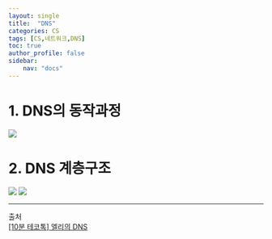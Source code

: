 ```yaml
---
layout: single
title:  "DNS"
categories: CS
tags: [CS,네트워크,DNS]
toc: true  
author_profile: false 
sidebar: 
    nav: "docs"
--- 
```

# 1. DNS의 동작과정
<img src= "https://dsm04pap002files.storage.live.com/y4m_abB7H2dofrWGblm9uRFKqahtNFM6aUiJ9HWH-ZNsMLgLdWvWtBMhl__99oKmMEZVgs8vaBKUBCjtpJc13UwSbA_DsRtxMf8H9UnYLFd3zCvp9Kts9b7LeH6sf6jVjMtHCNprKFkFxz0dhW1x6lo_OEq-6L9lvGCimblAfKzTqzk98LDiyxw90hQEpi5ETh1?width=1003&height=569&cropmode=none">

# 2. DNS 계층구조
<img src= "https://dsm04pap002files.storage.live.com/y4mOm5v49r7HonfKNFa4vFyHy5XdJrsN3z9p925hWXqhfoPVApX_UoWF2D6NikpsB_su57YyRY-yt0O-eA9zOyG-NvLKwWpM38eVCeHfwnD-7pvf2zI5MDvKvJFWuEuX0x13_tbsmbQWRyZD8O32hR2fhc0Xlis-DKYxq-scvxktI1G3OaZkBeoWonA_sIBg7WE?width=929&height=434&cropmode=none">

<img src= "https://dsm04pap002files.storage.live.com/y4mX8Vo8SjoRJJ1mUbx4dSNSww1fNRhCkXqr9Xu4y9rK7XD0hcbjjiitj73glQJ-QJf1yT6EUOsXoS4VFgpvxngjvnj29ZlqaZY6II37c2r84m35Nk7vv0wlDD7Wa6O3d6Fl10asejV7jyQ9Kw-ln2IeLwlpNRVL4dJo6HLoMTulIDr2cT7ZV272V5TTx11cRho?width=1008&height=550&cropmode=none">

---
출처  
[[10분 테코톡] 엘리의 DNS](https://www.youtube.com/watch?v=sDXcLyrn6gU&list=PLahoCi966m12tW9dSE4SKarNsGI9o_VJP&index=2&ab_channel=%EC%9A%B0%EC%95%84%ED%95%9C%ED%85%8C%ED%81%AC)